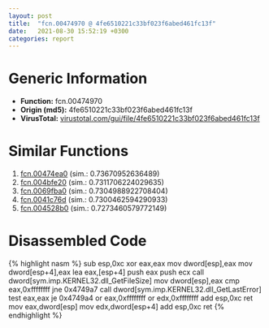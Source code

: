 ```yaml
---
layout: post
title:  "fcn.00474970 @ 4fe6510221c33bf023f6abed461fc13f"
date:   2021-08-30 15:52:19 +0300
categories: report
---
```


# Generic Information
- **Function:** fcn.00474970
- **Origin (md5):** 4fe6510221c33bf023f6abed461fc13f
- **VirusTotal:** [virustotal.com/gui/file/4fe6510221c33bf023f6abed461fc13f][virustotal_ref]



# Similar Functions

1. [fcn.00474ea0][similar_1_ref] (sim.: 0.73670952636489)
2. [fcn.004bfe20][similar_2_ref] (sim.: 0.7311706224029635)
3. [fcn.0069fba0][similar_3_ref] (sim.: 0.7304988922708404)
4. [fcn.0041c76d][similar_4_ref] (sim.: 0.7300462594290933)
5. [fcn.004528b0][similar_5_ref] (sim.: 0.7273460579772149)


# Disassembled Code

{% highlight nasm %}
sub esp,0xc
xor eax,eax
mov dword[esp],eax
mov dword[esp+4],eax
lea eax,[esp+4]
push eax
push ecx
call dword[sym.imp.KERNEL32.dll_GetFileSize]
mov dword[esp],eax
cmp eax,0xffffffff
jne 0x4749a7
call dword[sym.imp.KERNEL32.dll_GetLastError]
test eax,eax
je 0x4749a4
or eax,0xffffffff
or edx,0xffffffff
add esp,0xc
ret 
mov eax,dword[esp]
mov edx,dword[esp+4]
add esp,0xc
ret 
{% endhighlight %}


[similar_1_ref]: /report/fcn.00474ea0@4fe6510221c33bf023f6abed461fc13f
[similar_2_ref]: /report/fcn.004bfe20@c92f0480e2fbc88393d2c65c08a235e0
[similar_3_ref]: /report/fcn.0069fba0@c92f0480e2fbc88393d2c65c08a235e0
[similar_4_ref]: /report/fcn.0041c76d@7b00dd8f2abf54a73bfb09681334ff78
[similar_5_ref]: /report/fcn.004528b0@289859175c221b107317af7727d26c17
[virustotal_ref]: https://www.virustotal.com/gui/file/4fe6510221c33bf023f6abed461fc13f